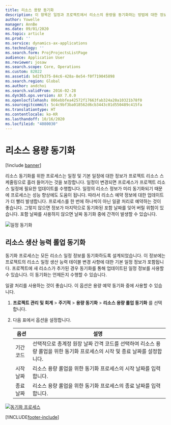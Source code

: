 ```yaml
---
title: 리소스 용량 동기화
description: 이 항목은 일정과 프로젝트에서 리소스의 용량을 동기화하는 방법에 대한 정보를 제공합니다.
author: Yowelle
manager: AnnBe
ms.date: 09/01/2020
ms.topic: article
ms.prod: ''
ms.service: dynamics-ax-applications
ms.technology: ''
ms.search.form: ProjProjectsListPage
audience: Application User
ms.reviewer: josaw
ms.search.scope: Core, Operations
ms.custom: 82022
ms.assetid: bd2fb375-84c6-428a-8e54-f0f719045898
ms.search.region: Global
ms.author: andchoi
ms.search.validFrom: 2016-02-28
ms.dyn365.ops.version: AX 7.0.0
ms.openlocfilehash: 006ebbfea42572f17663fab324a20a10321b78f0
ms.sourcegitcommit: 5c4c9bf3ba018562d6cb3443c01d550489c415fa
ms.translationtype: HT
ms.contentlocale: ko-KR
ms.lasthandoff: 10/16/2020
ms.locfileid: "4080030"
---
```

# <a name="synchronize-resource-capacity"></a>리소스 용량 동기화

[!include [banner](../includes/banner.md)]

리소스 동기화를 위한 프로세스는 일정 및 기본 일정에 대한 정보가 프로젝트 리소스 스케줄링으로 흘러 들어가는 것을 보장합니다. 일정이 변경되면 프로세스가 프로젝트 리소스 일정에 필요한 업데이트를 수행합니다. 일정의 리소스 정보가 미리 동기화되기 때문에 프로세스는 성능 향상에도 도움이 됩니다. 따라서 리소스 예약 정보에 대한 업데이트가 더 빨리 발생합니다. 프로세스를 한 번에 하나씩이 아닌 일괄 처리로 예약하는 것이 좋습니다. 그렇지 않으면 정보가 마지막으로 동기화된 포함 날짜를 잊어 버릴 위험이 있습니다. 포함 날짜를 사용하지 않으면 날짜 동기화 중에 간격이 발생할 수 있습니다.

![일정 동기화](./media/projectresourcing04-1024x471.jpg)

## <a name="synchronize-resource-capacity-roll-ups"></a>리소스 생산 능력 롤업 동기화

동기화 프로세스는 모든 리소스 일정 정보를 동기화하도록 설계되었습니다. 이 정보에는 프로젝트의 리소스 일정 생산 능력 테이블 변경 사항에 대한 기본 일정 정보가 포함됩니다. 프로젝트에 새 리소스가 추가된 경우 동기화를 통해 업데이트된 일정 정보를 사용할 수 있습니다. 이 동기화는 언제든지 수행할 수 있습니다.

일괄 처리를 사용하는 것이 좋습니다. 이 옵션은 용량 예약 동기화 중에 사용할 수 있습니다.

1. **프로젝트 관리 및 회계** &gt; **주기적** &gt; **용량 동기화** &gt; **리소스 용량 롤업 동기화** 를 선택합니다.
2. 다음 표에서 옵션을 설정합니다.

    | 옵션      | 설명 |
    |-------------|-------------|
    | 기간 코드 | 선택적으로 총계정 원장 날짜 간격 코드를 선택하여 리소스 용량 롤업을 위한 동기화 프로세스의 시작 및 종료 날짜를 설정합니다. |
    | 시작 날짜  | 리소스 용량 롤업을 위한 동기화 프로세스의 시작 날짜를 입력합니다. |
    | 종료 날짜    | 리소스 용량 롤업을 위한 동기화 프로세스의 종료 날짜를 입력합니다. |

[![동기화 프로세스](./media/projectresourcing09.jpg)](./media/projectresourcing09.jpg)


[!INCLUDE[footer-include](../includes/footer-banner.md)]